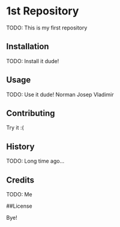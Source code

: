 # 1st Repository

TODO: This is my first repository

## Installation

TODO: Install it dude!

## Usage

TODO: Use it dude! Norman Josep Vladimir

## Contributing

Try it :(

## History

TODO: Long time ago...

## Credits

TODO: Me

##License

Bye!